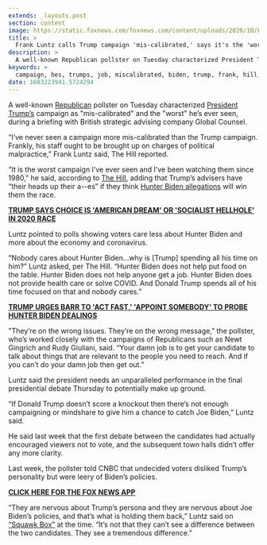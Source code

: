 ```yaml
--- 
extends: _layouts.post 
section: content 
image: https://static.foxnews.com/foxnews.com/content/uploads/2020/10/Frank-Luntz-FOX.jpg 
title: > 
  Frank Luntz calls Trump campaign 'mis-calibrated,' says it's the 'worst' he's 'ever seen' 
description: > 
  A well-known Republican pollster on Tuesday characterized President Trump’s campaign as "mis-calibrated" and the "worst" he’s ever seen, during a briefing with British strategic advising company Global Counsel.“I’ve never seen a campaign more mis-calibrated than the Trump campaign.Frankly, his staff ought to be brought up on charges of political malpractice,” Frank Luntz said, The Hill reported.“Hunter Biden does not help put food on the table.“If Donald Trump doesn’t score a knockout then there’s not enough campaigning or mindshare to give him a chance to catch Joe Biden,” Luntz said. 
keywords: > 
  campaign, hes, trumps, job, miscalibrated, biden, trump, frank, hill, calls, pollster, luntz, hunter, worst, seen 
date: 1603223941.5724294 
--- 
```

<div><p class="speakable">A well-known&#160;<a href="https://www.foxnews.com/category/politics/senate/republicans" target="_blank">Republican</a> pollster on Tuesday characterized&#160;<a href="https://www.foxnews.com/category/person/donald-trump" target="_blank">President Trump&#8217;s</a> campaign as "mis-calibrated" and the "worst" he&#8217;s ever seen, during a briefing with British strategic advising company Global Counsel.</p><p class="ad gam"></p><p class="ad gam"></p><p class="ad gam"></p><p class="speakable">&#8220;I&#8217;ve never seen a campaign more mis-calibrated than the Trump campaign. Frankly, his staff ought to be brought up on charges of political malpractice,&#8221; Frank Luntz said, The Hill reported.</p><p>&#8220;It is the worst campaign I&#8217;ve ever seen and I&#8217;ve been watching them since 1980," he said,&#160;according to <a href="https://thehill.com/homenews/campaign/521868-gop-pollster-luntz-blasts-trump-campaign-as-worst-hes-ever-seen" target="_blank">The Hill</a>, adding that&#160;Trump&#8217;s advisers have &#8220;their heads up their a--es&#8221; if they think <a href="https://www.foxnews.com/politics/hunter-bidens-alleged-emails-become-a-campaign-issue" target="_blank">Hunter Biden allegations</a>&#160;will win them the race.&#160;</p><p><a href="https://www.foxnews.com/politics/trump-biden-american-dream-socialist-hellhole" target="_blank"><strong>TRUMP SAYS CHOICE IS 'AMERICAN DREAM' OR 'SOCIALIST HELLHOLE' IN 2020 RACE</strong></a></p><p class="ad gam"></p><p>Luntz pointed to polls showing voters care less about Hunter Biden and more about the economy and coronavirus.&#160;</p><p class="ad gam"></p><p>&#8220;Nobody cares about Hunter Biden&#8230;why is [Trump] spending all his time on him?&#8221; Luntz asked, per The Hill. &#8220;Hunter Biden does not help put food on the table. Hunter Biden does not help anyone get a job. Hunter Biden does not provide health care or solve COVID. And Donald Trump spends all of his time focused on that and nobody cares.&#8221;</p><p><strong><a href="https://www.foxnews.com/category/person/donald-trump" target="_blank">TRUMP URGES BARR TO 'ACT FAST,' 'APPOINT SOMEBODY' TO PROBE HUNTER BIDEN DEALINGS</a></strong></p><p class="ad gam"></p><p>"They&#8217;re on the wrong issues. They&#8217;re on the wrong message,&#8221; the pollster, who&#8217;s worked closely with the campaigns of Republicans such as Newt Gingrich and Rudy Giuliani, said. &#8220;Your damn job is to get your candidate to talk about things that are relevant to the people you need to reach. And if you can&#8217;t do your damn job then get out.&#8221;</p><p class="ad gam"></p><p>Luntz said the president needs&#160;an unparalleled performance in the final presidential debate Thursday to potentially make up ground.&#160;</p><p class="ad gam"></p><p>&#8220;If Donald Trump doesn&#8217;t score a knockout then there&#8217;s not enough campaigning or mindshare to give him a chance to catch Joe Biden,&#8221; Luntz said.</p><p class="ad gam"></p><p>He said last week that the first debate between the candidates had actually encouraged viewers not to vote, and the subsequent&#160;town halls didn&#8217;t offer any more clarity.&#160;</p><p>Last week, the pollster told CNBC that undecided voters disliked Trump&#8217;s personality but were leery of Biden&#8217;s policies.&#160;</p><p><strong><a href="https://www.foxnews.com/apps-products">CLICK HERE FOR THE FOX NEWS APP</a></strong></p><p class="ad gam"></p><p class="ad gam"></p><p>&#8220;They are nervous about Trump&#8217;s persona and they are nervous about Joe Biden&#8217;s policies, and that&#8217;s what is holding them back,&#8221; Luntz said on <a href="https://www.cnbc.com/squawk-box-us/">&#8220;Squawk Box&#8221;</a>&#160;at the time. &#8220;It&#8217;s not that they can&#8217;t see a difference between the two candidates. They see a tremendous difference.&#8221;</p></div>